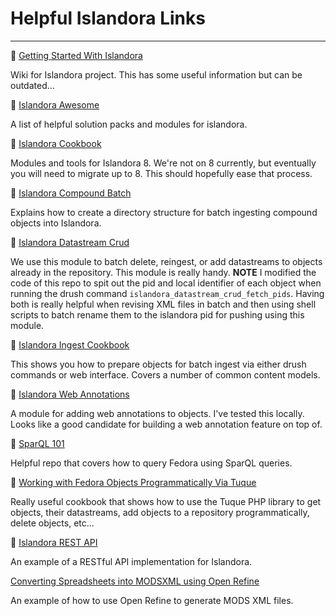 # Helpful Islandora Links
---
:link: [Getting Started With Islandora](https://wiki.duraspace.org/display/ISLANDORA/Getting+Started+with+Islandora)

Wiki for Islandora project. This has some useful information but can be outdated...

:link: [Islandora Awesome](https://github.com/Islandora-Labs/islandora_awesome)

A list of helpful solution packs and modules for islandora.

:link: [Islandora Cookbook](https://github.com/manez/Islandora-Cookbook)

Modules and tools for Islandora 8. We're not on 8 currently, but eventually you will need to migrate up to 8. This should hopefully ease that process.

:link: [Islandora Compound Batch](https://github.com/MarcusBarnes/islandora_compound_batch)

Explains how to create a directory structure for batch ingesting compound objects into Islandora.

:link: [Islandora Datastream Crud](https://github.com/SFULibrary/islandora_datastream_crud)

We use this module to batch delete, reingest, or add datastreams to objects already in the repository. This module is really handy.  **NOTE** I modified the code of this repo to spit out the pid and local identifier of each object when running the drush command `islandora_datastream_crud_fetch_pids`. Having both is really helpful when revising XML files in batch and then using shell scripts to batch rename them to the islandora pid for pushing using this module.

:link: [Islandora Ingest Cookbook](https://github.com/MarcusBarnes/mik/wiki/Cookbook:-Importing-your-packages-into-Islandora)

This shows you how to prepare objects for batch ingest via either drush commands or web interface.  Covers a number of common content models.

:link: [Islandora Web Annotations](https://github.com/digitalutsc/islandora_web_annotations)

A module for adding web annotations to objects. I've tested this locally. Looks like a good candidate for building a web annotation feature on top of.

:link: [SparQL 101](https://github.com/whikloj/Sparql_101)

Helpful repo that covers how to query Fedora using SparQL queries.

:link: [Working with Fedora Objects Programmatically Via Tuque](https://github.com/Islandora/islandora/wiki/Working-With-Fedora-Objects-Programmatically-Via-Tuque)

Really useful cookbook that shows how to use the Tuque PHP library to get objects, their datastreams, add objects to a repository programmatically, delete objects, etc...

:link: [Islandora REST API](https://github.com/discoverygarden/islandora_rest)

An example of a RESTful API implementation for Islandora.

[Converting Spreadsheets into MODSXML using Open Refine](http://digitalscholarship.utsc.utoronto.ca//content/blogs/converting-spreadsheets-modsxml-using-open-refine)

An example of how to use Open Refine to generate MODS XML files.
